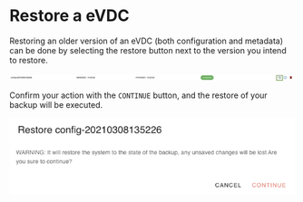 # Restore a eVDC

Restoring an older version of an eVDC (both configuration and metadata) can be done by selecting the restore button next to the version you intend to restore. 

![](img/evdc_restore.png)

Confirm your action with the `CONTINUE` button, and the restore of your backup will be executed. 

![](img/evdc_restore_detail.png)

